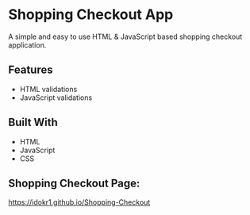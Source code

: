 # Shopping Checkout App

A simple and easy to use HTML & JavaScript based shopping checkout application.

## Features
- HTML validations
- JavaScript validations

## Built With
- HTML
- JavaScript
- CSS

## Shopping Checkout Page:
https://idokr1.github.io/Shopping-Checkout
